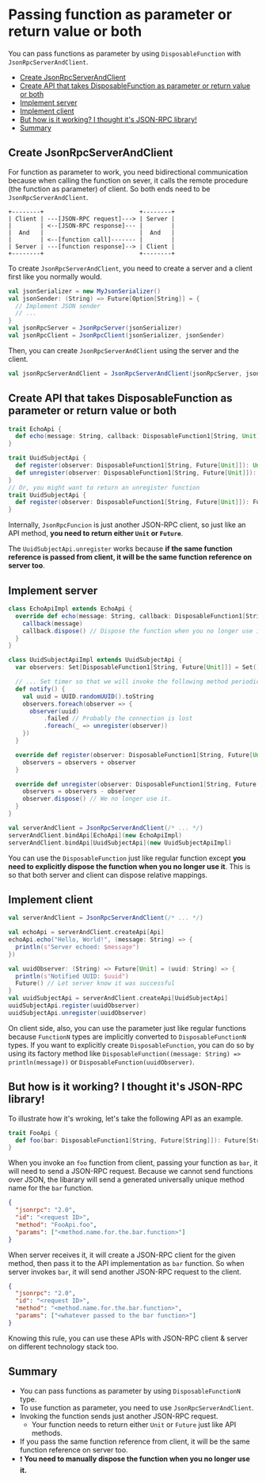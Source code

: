 # Passing function as parameter or return value or both

You can pass functions as parameter by using `DisposableFunction` with `JsonRpcServerAndClient`.

- [Create JsonRpcServerAndClient](#create-jsonrpcserverandclient)
- [Create API that takes DisposableFunction as parameter or return value or both](#create-api-that-takes-disposablefunction-as-parameter-or-return-value-or-both)
- [Implement server](#implement-server)
- [Implement client](#implement-client)
- [But how is it working? I thought it's JSON-RPC library!](#but-how-is-it-working-i-thought-its-json-rpc-library)
- [Summary](#summary)

## Create JsonRpcServerAndClient

For function as parameter to work, you need bidirectional communication because when calling the function on sever, it calls the remote procedure (the function as parameter) of client. So both ends need to be `JsonRpcServerAndClient`.

```
+--------+                           +--------+
| Client | ---[JSON-RPC request]---> | Server |
|        | <--[JSON-RPC response]--- |        |
|  And   |                           |  And   |
|        | <--[function call]------- |        |
| Server | ---[function response]--> | Client |
+--------+                           +--------+
```

To create `JsonRpcServerAndClient`, you need to create a server and a client first like you normally would.

```scala
val jsonSerializer = new MyJsonSerializer()
val jsonSender: (String) => Future[Option[String]] = {
  // Implement JSON sender
  // ...
}
val jsonRpcServer = JsonRpcServer(jsonSerializer)
val jsonRpcClient = JsonRpcClient(jsonSerializer, jsonSender)
```

Then, you can create `JsonRpcServerAndClient` using the server and the client.

```scala
val jsonRpcServerAndClient = JsonRpcServerAndClient(jsonRpcServer, jsonRpcClient)
```

## Create API that takes DisposableFunction as parameter or return value or both

```scala
trait EchoApi {
  def echo(message: String, callback: DisposableFunction1[String, Unit]): Unit
}

trait UuidSubjectApi {
  def register(observer: DisposableFunction1[String, Future[Unit]]): Unit
  def unregister(observer: DisposableFunction1[String, Future[Unit]]): Unit
}
// Or, you might want to return an unregister function
trait UuidSubjectApi {
  def register(observer: DisposableFunction1[String, Future[Unit]]): Future[DisposableFunction0[Unit]]
}
```

Internally, `JsonRpcFuncion` is just another JSON-RPC client, so just like an API method, **you need to return either `Unit` or `Future`**.

The `UuidSubjectApi.unregister` works because **if the same function reference is passed from client, it will be the same function reference on server too**.

## Implement server

```scala
class EchoApiImpl extends EchoApi {
  override def echo(message: String, callback: DisposableFunction1[String, Unit]): Unit = {
    callback(message)
    callback.dispose() // Dispose the function when you no longer use it.
  }
}

class UuidSubjectApiImpl extends UuidSubjectApi {
  var observers: Set[DisposableFunction1[String, Future[Unit]]] = Set()

  // ... Set timer so that we will invoke the following method periodically.
  def notify() {
    val uuid = UUID.randomUUID().toString
    observers.foreach(observer => {
      observer(uuid)
          .failed // Probably the connection is lost
          .foreach(_ => unregister(observer))
    })
  }

  override def register(observer: DisposableFunction1[String, Future[Unit]]): Unit = this.synchronized {
    observers = observers + observer
  }

  override def unregister(observer: DisposableFunction1[String, Future[Unit]]): Unit = this.synchronized {
    observers = observers - observer
    observer.dispose() // We no longer use it.
  }
}

val serverAndClient = JsonRpcServerAndClient(/* ... */)
serverAndClient.bindApi[EchoApi](new EchoApiImpl)
serverAndClient.bindApi[UuidSubjectApi](new UuidSubjectApiImpl)
```

You can use the `DisposableFunction` just like regular function except **you need to explicitly dispose the function when you no longer use it**. This is so that both server and client can dispose relative mappings.

## Implement client

```scala
val serverAndClient = JsonRpcServerAndClient(/* ... */)

val echoApi = serverAndClient.createApi[Api]
echoApi.echo("Hello, World!", (message: String) => {
  println(s"Server echoed: $message")
})

val uuidObserver: (String) => Future[Unit] = (uuid: String) => {
  println(s"Notified UUID: $uuid")
  Future() // Let server know it was successful
}
val uuidSubjectApi = serverAndClient.createApi[UuidSubjectApi]
uuidSubjectApi.register(uuidObserver)
uuidSubjectApi.unregister(uuidObserver)
```

On client side, also, you can use the parameter just like regular functions because `FunctionN` types are implicitly converted to `DisposableFunctionN` types. If you want to explicitly create `DisposableFunction`, you can do so by using its factory method like `DisposableFunction((message: String) => println(message))` or `DisposableFunction(uuidObserver)`.

## But how is it working? I thought it's JSON-RPC library!

To illustrate how it's wroking, let's take the following API as an example.

```scala
trait FooApi {
  def foo(bar: DisposableFunction1[String, Future[String]]): Future[String]
}
```

When you invoke an `foo` function from client, passing your function as `bar`, it will need to send a JSON-RPC request. Because we cannot send functions over JSON, the libarary will send a generated universally unique method name for the `bar` function.

```json
{
  "jsonrpc": "2.0",
  "id": "<request ID>",
  "method": "FooApi.foo",
  "params": ["<method.name.for.the.bar.function>"]
}
```

When server receives it, it will create a JSON-RPC client for the given method, then pass it to the API implementation as `bar` function. So when server invokes `bar`, it will send another JSON-RPC request to the client.

```json
{
  "jsonrpc": "2.0",
  "id": "<request ID>",
  "method": "<method.name.for.the.bar.function>",
  "params": ["<whatever passed to the bar function>"]
}
```

Knowing this rule, you can use these APIs with JSON-RPC client & server on different technology stack too.

## Summary

- You can pass functions as parameter by using `DisposableFunctionN` type.
- To use function as parameter, you need to use `JsonRpcServerAndClient`.
- Invoking the function sends just another JSON-RPC request.
    - Your function needs to return either `Unit` or `Future` just like API methods.
- If you pass the same function reference from client, it will be the same function reference on server too.
- :exclamation: **You need to manually dispose the function when you no longer use it.**
